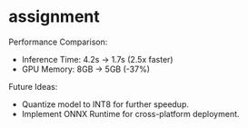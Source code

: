 # assignment

Performance Comparison:
- Inference Time: 4.2s → 1.7s (2.5x faster)
- GPU Memory: 8GB → 5GB (-37%)

Future Ideas:
- Quantize model to INT8 for further speedup.
- Implement ONNX Runtime for cross-platform deployment.
